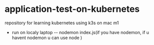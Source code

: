 # application-test-on-kubernetes
repository for learning kubernetes using k3s on mac m1
- run on localy laptop
-- nodemon index.js(if you have nodemon, if u havent nodemon u can use node )